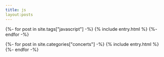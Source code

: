 ```yaml
---
title: js
layout:posts
---
```


{%- for post in site.tags["javascript"] -%}
  {% include entry.html %}
{%- endfor -%}


{%- for post in site.categories["concerts"] -%}
  {% include entry.html %}
{%- endfor -%}
